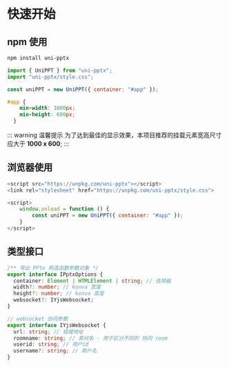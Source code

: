 # 快速开始


## npm 使用

``` bash
npm install uni-pptx
```
```js
import { UniPPT } from "uni-pptx";
import "uni-pptx/style.css";

const uniPPT = new UniPPT({ container: "#app" });
```

```css
#app {
    min-width: 1000px;
    min-height: 600px;
  }
```
::: warning 温馨提示
为了达到最佳的显示效果，本项目推荐的挂载元素宽高尺寸应大于 **1000 x 600**;
:::

## 浏览器使用

```js
<script src="https://unpkg.com/uni-pptx"></script>
<link rel="stylesheet" href="https://unpkg.com/uni-pptx/style.css">

<script>
    window.onload = function () {
        const uniPPT = new UniPPT({ container: "#app" });
    }
</script>

```

## 类型接口
```ts
/** 导出 PPtx 构造函数参数对象 */
export interface IPptxOptions {
  container: Element | HTMLElement | string; // 选择器
  width?: number; // konva 宽度
  height?: number; // konva 高度
  websocket?: IYjsWebsocket;
}

// websocket 协同参数
export interface IYjsWebsocket {
  url: string; // 链接地址
  roomname: string; // 房间名 - 用于区分不同的 协同 room
  userid: string; // 用户id
  username?: string; // 用户名
}
```